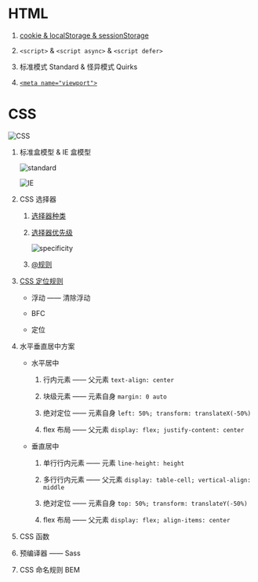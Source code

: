 # HTML

1. [cookie & localStorage & sessionStorage](https://juejin.cn/post/6844903516826255373?searchId=20250104145004F844BD1A5775C4E8CF5D)

2. `<script>` & `<script async>` & `<script defer>`

3. 标准模式 Standard & 怪异模式 Quirks

4. [`<meta name="viewport">`](https://juejin.cn/post/6844903943298891790)

# CSS

![CSS](https://p3-juejin.byteimg.com/tos-cn-i-k3u1fbpfcp/b6b28ec9e7a24c7c90a55e6429fdc016~tplv-k3u1fbpfcp-jj-mark:3024:0:0:0:q75.awebp)

1. 标准盒模型 & IE 盒模型

   ![standard](https://p3-juejin.byteimg.com/tos-cn-i-k3u1fbpfcp/0f50417c11ab478388263512fbd2bd55~tplv-k3u1fbpfcp-jj-mark:3024:0:0:0:q75.awebp)

   ![IE](https://p3-juejin.byteimg.com/tos-cn-i-k3u1fbpfcp/ac20b596101a416eb2cd7f4abfdbb22c~tplv-k3u1fbpfcp-jj-mark:3024:0:0:0:q75.awebp)

2. CSS 选择器

   1. [选择器种类](https://developer.mozilla.org/zh-CN/docs/Web/CSS/CSS_selectors)

   2. [选择器优先级](https://developer.mozilla.org/zh-CN/docs/Web/CSS/Specificity)

      ![specificity](https://p3-juejin.byteimg.com/tos-cn-i-k3u1fbpfcp/4b226c55b87c426c840d2c70d51d3511~tplv-k3u1fbpfcp-zoom-in-crop-mark:1512:0:0:0.awebp)

   3. [@规则](https://developer.mozilla.org/zh-CN/docs/Web/CSS/At-rule)

3. [CSS 定位规则](https://juejin.cn/post/6886247611318140942?searchId=20250104150551355939981B221FDADCC9#heading-11)

   - 浮动 —— 清除浮动

   - BFC

   - 定位

4. 水平垂直居中方案

   - 水平居中

     1. 行内元素 —— 父元素 `text-align: center`

     2. 块级元素 —— 元素自身 `margin: 0 auto`

     3. 绝对定位 —— 元素自身 `left: 50%; transform: translateX(-50%)`

     4. flex 布局 —— 父元素 `display: flex; justify-content: center`

   - 垂直居中

     1. 单行行内元素 —— 元素 `line-height: height`

     2. 多行行内元素 —— 父元素 `display: table-cell; vertical-align: middle`

     3. 绝对定位 —— 元素自身 `top: 50%; transform: translateY(-50%)`

     4. flex 布局 —— 父元素 `display: flex; align-items: center`

5. CSS 函数

6. 预编译器 —— Sass

7. CSS 命名规则 BEM